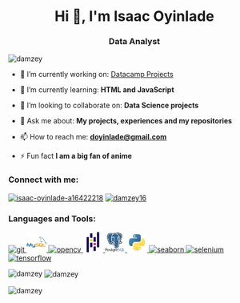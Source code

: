 <h1 align="center">Hi 👋, I'm Isaac Oyinlade</h1>
<h3 align="center">Data Analyst</h3>

<p align="left"> <img src="https://komarev.com/ghpvc/?username=damzey&label=Profile%20views&color=0e75b6&style=flat" alt="damzey" /> </p>

- 🔭 I’m currently working on: [Datacamp Projects](https://github.com/damzey/datacamp_projects)

- 🌱 I’m currently learning: **HTML and JavaScript**

- 👯 I’m looking to collaborate on: **Data Science projects**

- 💬 Ask me about: **My projects, experiences and my repositories**

- 📫 How to reach me: **doyinlade@gmail.com**

- ⚡ Fun fact **I am a big fan of anime**

<h3 align="left">Connect with me:</h3>
<p align="left">
<a href="https://linkedin.com/in/isaac-oyinlade-a16422218" target="blank"><img align="center" src="https://raw.githubusercontent.com/rahuldkjain/github-profile-readme-generator/master/src/images/icons/Social/linked-in-alt.svg" alt="isaac-oyinlade-a16422218" height="30" width="40" /></a>
<a href="https://instagram.com/damzey16" target="blank"><img align="center" src="https://raw.githubusercontent.com/rahuldkjain/github-profile-readme-generator/master/src/images/icons/Social/instagram.svg" alt="damzey16" height="30" width="40" /></a>
</p>

<h3 align="left">Languages and Tools:</h3>
<p align="left"> <a href="https://git-scm.com/" target="_blank" rel="noreferrer"> <img src="https://www.vectorlogo.zone/logos/git-scm/git-scm-icon.svg" alt="git" width="40" height="40"/> </a> <a href="https://www.mysql.com/" target="_blank" rel="noreferrer"> <img src="https://raw.githubusercontent.com/devicons/devicon/master/icons/mysql/mysql-original-wordmark.svg" alt="mysql" width="40" height="40"/> </a> <a href="https://opencv.org/" target="_blank" rel="noreferrer"> <img src="https://www.vectorlogo.zone/logos/opencv/opencv-icon.svg" alt="opencv" width="40" height="40"/> </a> <a href="https://pandas.pydata.org/" target="_blank" rel="noreferrer"> <img src="https://raw.githubusercontent.com/devicons/devicon/2ae2a900d2f041da66e950e4d48052658d850630/icons/pandas/pandas-original.svg" alt="pandas" width="40" height="40"/> </a> <a href="https://www.postgresql.org" target="_blank" rel="noreferrer"> <img src="https://raw.githubusercontent.com/devicons/devicon/master/icons/postgresql/postgresql-original-wordmark.svg" alt="postgresql" width="40" height="40"/> </a> <a href="https://www.python.org" target="_blank" rel="noreferrer"> <img src="https://raw.githubusercontent.com/devicons/devicon/master/icons/python/python-original.svg" alt="python" width="40" height="40"/> </a> <a href="https://seaborn.pydata.org/" target="_blank" rel="noreferrer"> <img src="https://seaborn.pydata.org/_images/logo-mark-lightbg.svg" alt="seaborn" width="40" height="40"/> </a> <a href="https://www.selenium.dev" target="_blank" rel="noreferrer"> <img src="https://raw.githubusercontent.com/detain/svg-logos/780f25886640cef088af994181646db2f6b1a3f8/svg/selenium-logo.svg" alt="selenium" width="40" height="40"/> </a> <a href="https://www.tensorflow.org" target="_blank" rel="noreferrer"> <img src="https://www.vectorlogo.zone/logos/tensorflow/tensorflow-icon.svg" alt="tensorflow" width="40" height="40"/> </a> </p>

<p><img align="left" src="https://github-readme-stats.vercel.app/api/top-langs?username=damzey&show_icons=true&locale=en&layout=compact" alt="damzey" /></p>

<p>&nbsp;<img align="center" src="https://github-readme-stats.vercel.app/api?username=damzey&show_icons=true&locale=en" alt="damzey" /></p>

<p><img align="center" src="https://github-readme-streak-stats.herokuapp.com/?user=damzey&" alt="damzey" /></p>
